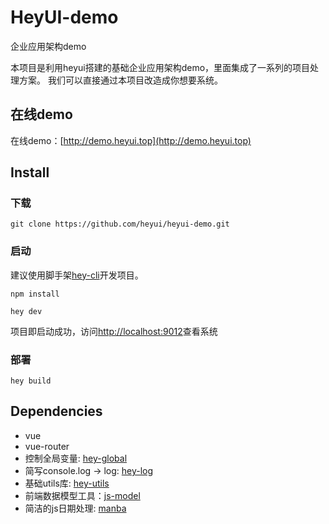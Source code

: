 # HeyUI-demo
企业应用架构demo

本项目是利用heyui搭建的基础企业应用架构demo，里面集成了一系列的项目处理方案。
我们可以直接通过本项目改造成你想要系统。

## 在线demo

在线demo：[http://demo.heyui.top](http://demo.heyui.top)

## Install

### 下载
```
git clone https://github.com/heyui/heyui-demo.git
```

### 启动
建议使用脚手架[hey-cli](https://github.com/heyui/hey-cli)开发项目。

```
npm install

hey dev
```

项目即启动成功，访问[http://localhost:9012](http://localhost:9012)查看系统


### 部署

```
hey build
```

## Dependencies

- vue
- vue-router
- 控制全局变量: [hey-global](https://www.npmjs.com/package/hey-global)
- 简写console.log -> log: [hey-log](https://www.npmjs.com/package/hey-log)
- 基础utils库: [hey-utils](https://www.npmjs.com/package/hey-utils)
- 前端数据模型工具：[js-model](https://www.npmjs.com/package/js-model)
- 简洁的js日期处理: [manba](https://www.npmjs.com/package/manba)